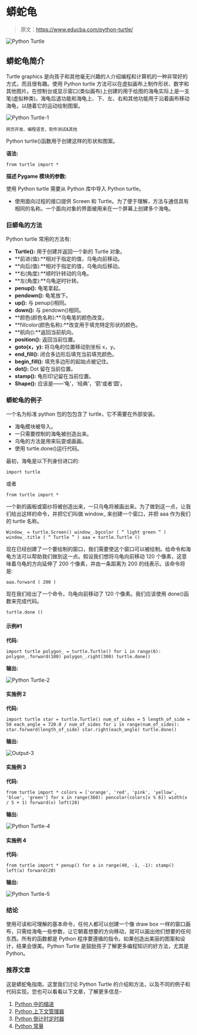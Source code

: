 # 蟒蛇龟

> 原文：<https://www.educba.com/python-turtle/>

![Python Turtle](img/b68103a920aefe97163a38095dbf92de.png)



## 蟒蛇龟简介

Turtle graphics 是向孩子和其他毫无兴趣的人介绍编程和计算机的一种非常好的方式，而且很有趣。使用 Python turtle 方法可以在虚拟画布上制作形状、数字和其他图片。在控制台或显示窗口(类似画布)上创建的用于绘图的海龟实际上是一支笔(虚拟种类)。海龟后退功能和海龟上、下、左、右和其他功能用于沿着画布移动海龟，以随着它的运动绘制图案。

![Python Turtle-1](img/801783cb181ddee18f5c3b750b448a1a.png)



<small>网页开发、编程语言、软件测试&其他</small>

Python turtle()函数用于创建这样的形状和图案。

**语法:**

`from turtle import *`

**描述 Pygame 模块的参数:**

使用 Python turtle 需要从 Python 库中导入 Python turtle。

*   使用面向过程的接口提供 Screen 和 Turtle。为了便于理解，方法与通信具有相同的名称。一个面向对象的界面被用来在一个屏幕上创建多个海龟。

### 巨蟒龟的方法

Python turtle 常用的方法有:

*   **Turtle():** 用于创建并返回一个新的 Turtle 对象。
*   **前进(值):**相对于指定的值，乌龟向前移动。
*   **向后(值):**相对于指定的值，乌龟向后移动。
*   **右(角度):**顺时针转动的乌龟。
*   **左(角度):**乌龟逆时针转。
*   **penup():** 龟笔拿起。
*   **pendown():** 龟笔放下。
*   **up():** 与 penup()相同。
*   **down():** 与 pendown()相同。
*   **颜色(颜色名称):**乌龟笔的颜色改变。
*   **fillcolor(颜色名称):**改变用于填充特定形状的颜色。
*   **航向():**返回当前航向。
*   **position():** 返回当前位置。
*   **goto(x，y):** 将乌龟的位置移动到坐标 x，y。
*   **end_fill():** 闭合多边形后填充当前填充颜色。
*   **begin_fill():** 填充多边形的起始点被记住。
*   **dot():** Dot 留在当前位置。
*   **stamp():** 龟形印记留在当前位置。
*   **Shape():** 应该是——‘龟’，‘经典’，‘箭’或者‘圆’。

### 蟒蛇龟的例子

一个名为标准 python 包的包包含了 turtle，它不需要在外部安装。

*   海龟模块被导入。
*   一只需要控制的海龟被创造出来。
*   乌龟的方法是用来玩耍或画画。
*   使用 turtle.done()运行代码。

最初，海龟是以下列身份进口的:

`import turtle`

或者

`from turtle import *`

一个新的画板或窗纱将被创造出来，一只乌龟将被画出来。为了做到这一点，让我们给出这样的命令，并把它们叫做 window_ 来创建一个窗口，并把 aaa 作为我们的 turtle 名称。

`Window_ = turtle.Screen()
window_.bgcolor ( “ light green “ )
window_.title ( “ Turtle ” )
aaa = turtle.Turtle ()`

现在已经创建了一个要绘制的窗口，我们需要使这个窗口可以被绘制。给命令和海龟方法可以帮助我们做到这一点。假设我们想将乌龟向前移动 120 个像素，这意味着乌龟的方向延伸了 200 个像素，并由一条距离为 200 的线表示。该命令将是:

`aaa.forward ( 200 )`

现在我们给出了一个命令，乌龟向前移动了 120 个像素。我们应该使用 done()函数来完成代码。

`turtle.done ()`

#### 示例#1

**代码:**

`import turtle
polygon_ = turtle.Turtle()
for i in range(6):
polygon_.forward(100)
polygon_.right(300)
turtle.done()`

**输出:**

![Python Turtle-2](img/8826b0884e05c23dcfb29cbc772912f5.png)



#### 实施例 2

**代码:**

`import turtle
star = turtle.Turtle()
num_of_sides = 5
length_of_side = 50
each_angle = 720.0 / num_of_sides
for i in range(num_of_sides):
star.forward(length_of_side)
star.right(each_angle)
turtle.done()`

**输出:**

![Output-3](img/872a30acddd21225b19edeca8549d494.png)



#### 实施例 3

**代码:**

`from turtle import *
colors = ['orange', 'red', 'pink', 'yellow', 'blue', 'green'] for x in range(360):
pencolor(colors[x % 6])
width(x / 5 + 1)
forward(x)
left(20)`

**输出:**

![Python Turtle-4](img/c454def566575806facabd9890bd8507.png)



#### 实施例 4

**代码:**

`from turtle import *
penup()
for a in range(40, -1, -1):
stamp()
left(a)
forward(20)`

**输出:**

![Python Turtle-5](img/fde46a60d26ec1036f5c81fbbfab87d6.png)



### 结论

使用可读和可理解的基本命令，任何人都可以创建一个像 draw box 一样的窗口画布，只需给海龟一些参数，让它朝着想要的方向移动，就可以画出他们想要的任何东西。所有的函数都是 Python 程序要遵循的指令。如果创造出美丽的图案和设计，结果会很美。Python Turtle 是鼓励孩子了解更多编程知识的好方法，尤其是 Python。

### 推荐文章

这是蟒蛇龟指南。这里我们讨论 Python Turtle 的介绍和方法，以及不同的例子和代码实现。您也可以看看以下文章，了解更多信息–

1.  [Python 中的缩进](https://www.educba.com/indentation-in-python/)
2.  [Python 上下文管理器](https://www.educba.com/python-context-manager/)
3.  [Python 倒计时定时器](https://www.educba.com/python-countdown-timer/)
4.  [Python 常量](https://www.educba.com/python-constants/)





